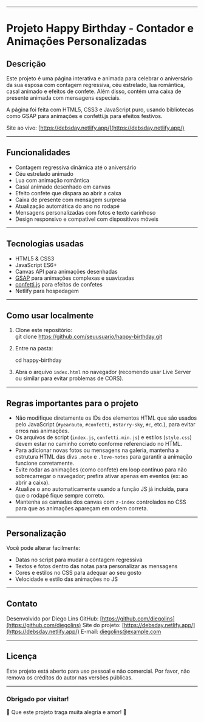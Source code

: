 
---

# Projeto Happy Birthday - Contador e Animações Personalizadas

## Descrição

Este projeto é uma página interativa e animada para celebrar o aniversário da sua esposa com contagem regressiva, céu estrelado, lua romântica, casal animado e efeitos de confete. Além disso, contém uma caixa de presente animada com mensagens especiais.

A página foi feita com HTML5, CSS3 e JavaScript puro, usando bibliotecas como GSAP para animações e confetti.js para efeitos festivos.

Site ao vivo: [https://debsday.netlify.app/](https://debsday.netlify.app/)

---

## Funcionalidades

- Contagem regressiva dinâmica até o aniversário
- Céu estrelado animado
- Lua com animação romântica
- Casal animado desenhado em canvas
- Efeito confete que dispara ao abrir a caixa
- Caixa de presente com mensagem surpresa
- Atualização automática do ano no rodapé
- Mensagens personalizadas com fotos e texto carinhoso
- Design responsivo e compatível com dispositivos móveis

---

## Tecnologias usadas

- HTML5 & CSS3
- JavaScript ES6+
- Canvas API para animações desenhadas
- [GSAP](https://greensock.com/gsap/) para animações complexas e suavizadas
- [confetti.js](https://github.com/mathusummut/confetti.js) para efeitos de confetes
- Netlify para hospedagem

---

## Como usar localmente

1. Clone este repositório:  
   git clone https://github.com/seuusuario/happy-birthday.git


2. Entre na pasta:

   cd happy-birthday
   
3. Abra o arquivo `index.html` no navegador (recomendo usar Live Server ou similar para evitar problemas de CORS).

---

## Regras importantes para o projeto

* Não modifique diretamente os IDs dos elementos HTML que são usados pelo JavaScript (`#yearauto`, `#confetti`, `#starry-sky`, `#c`, etc.), para evitar erros nas animações.
* Os arquivos de script (`index.js`, `confetti.min.js`) e estilos (`style.css`) devem estar no caminho correto conforme referenciado no HTML.
* Para adicionar novas fotos ou mensagens na galeria, mantenha a estrutura HTML das divs `.note` e `.love-notes` para garantir a animação funcione corretamente.
* Evite rodar as animações (como confete) em loop contínuo para não sobrecarregar o navegador; prefira ativar apenas em eventos (ex: ao abrir a caixa).
* Atualize o ano automaticamente usando a função JS já incluída, para que o rodapé fique sempre correto.
* Mantenha as camadas dos canvas com `z-index` controlados no CSS para que as animações apareçam em ordem correta.

---

## Personalização

Você pode alterar facilmente:

* Datas no script para mudar a contagem regressiva
* Textos e fotos dentro das notas para personalizar as mensagens
* Cores e estilos no CSS para adequar ao seu gosto
* Velocidade e estilo das animações no JS

---

## Contato

Desenvolvido por Diego Lins
GitHub: [https://github.com/diegolins](https://github.com/diegolins)
Site do projeto: [https://debsday.netlify.app/](https://debsday.netlify.app/)
E-mail: [diegolins@example.com](mailto:diegolins@example.com)

---

## Licença

Este projeto está aberto para uso pessoal e não comercial.
Por favor, não remova os créditos do autor nas versões públicas.

---

### Obrigado por visitar!

🎉 Que este projeto traga muita alegria e amor! 💖


